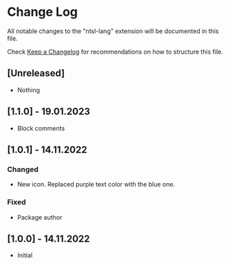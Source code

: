 # Change Log

All notable changes to the "ntsl-lang" extension will be documented in this file.

Check [Keep a Changelog](http://keepachangelog.com/) for recommendations on how to structure this file.

## [Unreleased]

- Nothing

## [1.1.0] - 19.01.2023

- Block comments


## [1.0.1] - 14.11.2022

### Changed

- New icon. Replaced purple text color with the blue one.

### Fixed

- Package author

## [1.0.0] - 14.11.2022

- Initial